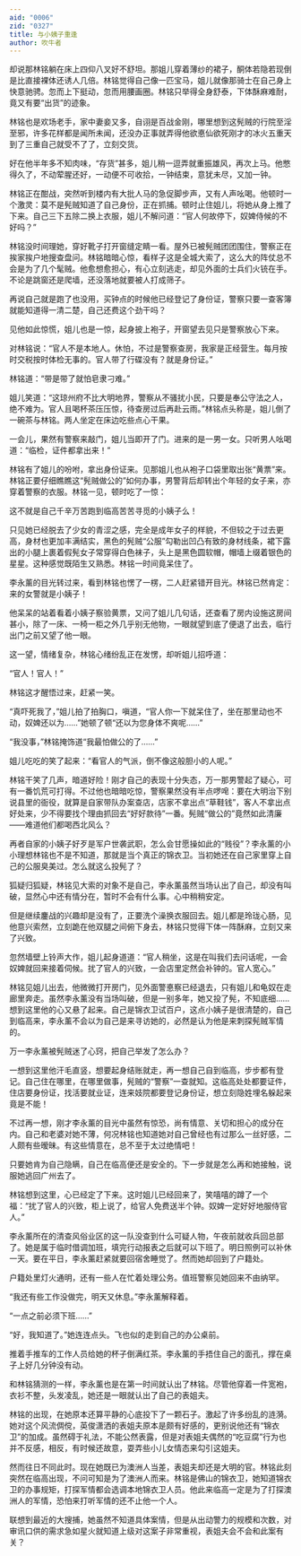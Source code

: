 ```yaml
---
aid: "0006"
zid: "0327"
title: 与小姨子重逢
author: 吹牛者
---
```


却说那林铭躺在床上四仰八叉好不舒坦。那姐儿穿着薄纱的裙子，酮体若隐若现倒是比直接裸体还诱人几倍。林铭觉得自己像一匹宝马，姐儿就像那骑士在自己身上快意驰骋。忽而上下挺动，忽而用腰画圈。林铭只举得全身舒泰，下体酥麻难耐，竟又有要“出货”的迹象。

林铭也是欢场老手，家中妻妾又多，自诩是百战金刚，哪里想到这髡贼的行院至淫至邪，许多花样都是闻所未闻，还没办正事就弄得他欲悳仙欲死刚才的冰火五重天到了三重自己就受不了了，立刻交货。

好在他半年多不知肉味，“存货”甚多，姐儿稍一逗弄就重振雄风，再次上马。他憋得久了，不动荤腥还好，一动便不可收拾，一钟结束，意犹未尽，又加一钟。

林铭正在酣战，突然听到楼内有大批人马的急促脚步声，又有人声吆喝。他顿时一个激灵：莫不是髡贼知道了自己身份，正在抓捕。顿时止住姐儿，将她从身上推了下来。自己三下五除二换上衣服，姐儿不解问道：“官人何故停下，奴婢侍候的不好吗？”

林铭没时间理她，穿好靴子打开窗缝定睛一看。屋外已被髡贼团团围住，警察正在挨家挨户地搜查盘问。林铭暗暗心惊，看样子这是全城大索了，这么大的阵仗总不会是为了几个髦贼。他愈想愈担心，有心立刻逃走，却见外面的士兵们火铳在手。不论是跳窗还是爬墙，还没落地就要被人打成筛子。

再说自己就是跑了也没用，买钟点的时候他已经登记了身份证，警察只要一查客簿就能知道得一清二楚，自己还费这个劲干吗？

见他如此惊慌，姐儿也是一惊，起身披上袍子，开窗望去见只是警察放心下来。

对林铭说：“官人不是本地人。休怕，不过是警察查房，我家是正经营生。每月按时交税按时体检无事的。官人带了行碟没有？就是身份证。”

林铭道：“带是带了就怕皂隶刁难。”

姐儿笑道：“这琼州府不比大明地界，警察从不骚扰小民，只要是奉公守法之人，绝不难为。官人且喝杯茶压压惊，待查房过后再赴云雨。”林铭点头称是，姐儿倒了一碗茶与林铭。两人坐定在床边吃些点心干果。

一会儿，果然有警察来敲门，姐儿当即开了门。进来的是一男一女。只听男人吆喝道：“临检，证件都拿出来！”

林铭有了姐儿的吩咐，拿出身份证来。见那姐儿也从袍子口袋里取出张“黄票”来。林铭正要仔细瞧瞧这“髡贼做公的”如何办事，男警背后却转出个年轻的女子来，亦穿着警察的衣服。林铭一见，顿时吃了一惊：

这不就是自己千辛万苦跑到临高苦苦寻觅的小姨子么！

只见她已经脱去了少女的青涩之感，完全是成年女子的样貌，不但较之于过去更高，身材也更加丰满结实，黑色的髡贼“公服”勾勒出凹凸有致的身材线条，裙下露出的小腿上裹着假髡女子常穿得白色袜子，头上是黑色圆软帽，帽墙上缀着银色的星星。这种感觉既陌生又熟悉。林铭一时间竟呆住了。

李永薰的目光转过来，看到林铭也愣了一楞，二人赶紧错开目光。林铭已然肯定：来的女警就是小姨子！

他呆呆的站着看着小姨子察验黄票，又问了姐儿几句话，还查看了房内设施这房间甚小，除了一床、一椅一柜之外几乎别无他物，一眼就望到底了便退了出去，临行出门之前又望了他一眼。

这一望，情绪复杂，林铭心绪纷乱正在发愣，却听姐儿招呼道：

“官人！官人！”

林铭这才醒悟过来，赶紧一笑。

“真吓死我了，”姐儿拍了拍胸口，嗔道，“官人你一下就呆住了，坐在那里动也不动，奴婢还以为……”她顿了顿“还以为您身体不爽呢……”

“我没事，”林铭掩饰道“我最怕做公的了……”

姐儿吃吃的笑了起来：“看官人的气派，倒不像这般胆小的人呢。”

林铭干笑了几声，暗道好险！刚才自己的表现十分失态，万一那男警起了疑心，可有一番饥荒可打得。不过他也暗暗吃惊，警察果然没有半点啰唣：要在大明治下别说县里的衙役，就算是自家带队办案查店，店家不拿出点“草鞋钱”，客人不拿出点好处来，少不得要找个理由抓回去“好好款待”一番。髡贼“做公的”竟然如此清廉——难道他们都喝西北风么？

再者自家的小姨子好歹是军户世袭武职，怎么会甘愿操如此的“贱役”？李永薰的小小理想林铭也不是不知道，那就是当个真正的锦衣卫。当初她还在自己家里穿上自己的公服臭美过。怎么就这么投髡了？

狐疑归狐疑，林铭见大索的对象不是自己，李永薰虽然当场认出了自己，却没有叫破，显然心中还有情分在，暂时不会有什么事。心中稍稍安定。

但是继续鏖战的兴趣却是没有了，正要洗个澡换衣服回去。姐儿都是玲珑心肠，见他意兴索然，立刻跪在他双腿之间俯下身去，林铭只觉得下体一阵酥麻，立刻又来了兴致。

忽然墙壁上铃声大作，姐儿起身道道：“官人稍坐，这是在叫我们去问话呢，一会奴婢就回来接着伺候。扰了官人的兴致，一会店里定然会补钟的。官人宽心。”

林铭见姐儿出去，他微微打开房门，见外面警悳察已经退去，只有姐儿和龟奴在走廊里奔走。虽然李永薰没有当场叫破，但是一别多年，她又投了髡，不知底细……想到这里他的心又悬了起来。自己是锦衣卫试百户，这点小姨子是很清楚的，自己到临高来，李永薰不会以为自己是来寻访她的，必然是认为他是来刺探髡贼军情的。

万一李永薰被髡贼迷了心窍，把自己举发了怎么办？

一想到这里他汗毛直竖，想要起身结账就走，再一想自己自到临高，步步都有登记。自己住在哪里，在哪里做事，髡贼的“警察”一查就知。这临高处处都要证件，住店要身份证，找活要就业证，连来妓院都要登记身份证，想立刻隐姓埋名躲起来竟是不能！

不过再一想，刚才李永薰的目光中虽然有惊恐，尚有情意、关切和担心的成分在内。自己和老婆对她不薄，何况林铭也知道她对自己曾经也有过那么一丝好感，二人颇有些暧昧。有这些情意在，总不至于太过绝情吧！

只要她肯为自己隐瞒，自己在临高便还是安全的。下一步就是怎么再和她接触，说服她逃回广州去了。

林铭想到这里，心已经定了下来。这时姐儿已经回来了，笑嘻嘻的蹲了一个福：“扰了官人的兴致，柜上说了，给官人免费送半个钟。奴婢一定好好地服侍官人。”

李永薰所在的清查风俗业区的这一队没查到什么可疑人物，午夜前就收兵回总部了。她是属于临时借调加班，填完行动报表之后就可以下班了。明日照例可以补休一天。要在平日，李永薰赶紧就要回宿舍睡觉了。然而她却回到了户籍处。

户籍处里灯火通明，还有一些人在忙着处理公务。值班警察见她回来不由纳罕。

“我还有些工作没做完，明天又休息。”李永薰解释着。

“一点之前必须下班……”

“好，我知道了。”她连连点头。飞也似的走到自己的办公桌前。

推着手推车的工作人员给她的杯子倒满红茶。李永薰的手捂住自己的面孔，撑在桌子上好几分钟没有动。

和林铭猜测的一样，李永薰也是在第一时间就认出了林铭。尽管他穿着一件宽袍，衣衫不整，头发凌乱，她还是一眼就认出了自己的表姐夫。

林铭的出现，在她原本还算平静的心底投下了一颗石子。激起了许多纷乱的涟漪。她对这个风流倜傥，英俊潇洒的表姐夫原本是颇有好感的，更别说他还有“锦衣卫”的加成。虽然碍于礼法，不能公然表露，但是对表姐夫偶然的“吃豆腐”行为也并不反感，相反，有时候还故意，耍弄些小儿女情态来勾引这姐夫。

然而往日不同此时。现在她既已为澳洲人当差，表姐夫却还是大明的官。林铭此刻突然在临高出现，不问可知是为了澳洲人而来。林铭是佛山的锦衣卫，她知道锦衣卫的办事规矩，打探军情都会选调本地锦衣卫人员。他此来临高一定是为了打探澳洲人的军情，恐怕来打听军情的还不止他一个人。

联想到最近的大搜捕，她虽然不知道具体案情，但是从出动警力的规模和次数，对审讯口供的需求急如星火就知道上级对这案子非常重视，表姐夫会不会和此案有关？
